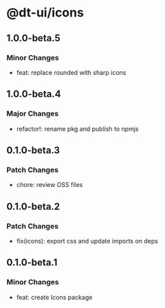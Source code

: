 # @dt-ui/icons

## 1.0.0-beta.5

### Minor Changes

- feat: replace rounded with sharp icons

## 1.0.0-beta.4

### Major Changes

- refactor!: rename pkg and publish to npmjs

## 0.1.0-beta.3

### Patch Changes

- chore: review OSS files

## 0.1.0-beta.2

### Patch Changes

- fix(icons): export css and update imports on deps

## 0.1.0-beta.1

### Minor Changes

- feat: create Icons package
